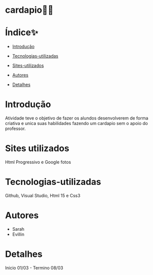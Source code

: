 # cardapio👩‍🍳

# Índice✨

* [Introdução](#introdução)

* [Tecnologias-utilizadas](#tecnologias-utilizadas)
  
* [Sites-utilizados](#sites-utilizados)

* [Autores](#autores)

* [Detalhes](#detalhes)


# Introdução
  Atividade teve o objetivo de fazer os alundos desenvolverem de forma criativa e unica suas habilidades fazendo um cardapio sem o apoio do professor.

# Sites utilizados 
  Html Progressivo e Google fotos

# Tecnologias-utilizadas
  Github, Visual Studio, Html 15 e Css3

# Autores
  - Sarah
  - Evillin

# Detalhes 
  Inicio 01/03 - Termino 08/03


  
